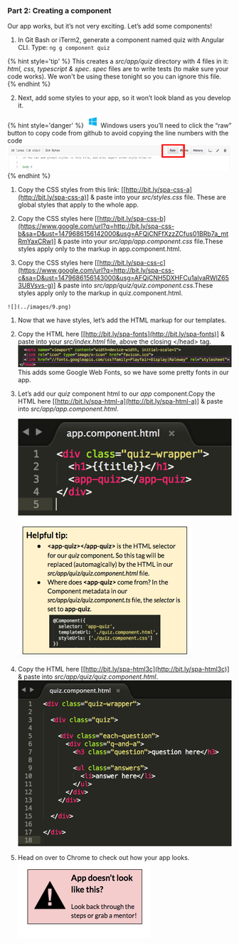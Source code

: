 ### Part 2: Creating a component

Our app works, but it’s not very exciting. Let’s add some components!

1.  In Git Bash or iTerm2, generate a component named quiz with Angular CLI. Type: `ng g component quiz`

  {% hint style='tip' %}
This creates a _src/app/quiz_ directory with 4 files in it: _html, css, typescript & spec_.  _spec_ files are to write tests (to make sure your code works). We won't be using these tonight so you can ignore this file.
  {% endhint %}

2.  Next, add some styles to your app, so it won’t look bland as you develop it.

  {% hint style='danger' %}
![windows-icon.png](/images/windows-icon.png) 
Windows users you’ll need to click the “raw” button to copy code from github to avoid copying the line numbers with the code
    ![raw.png](/images/image32.png)
  {% endhint %}

  1.  Copy the CSS styles from this link: [[http://bit.ly/spa-css-a](http://bit.ly/spa-css-a)] & paste into your _src/styles.css_ file. These are global styles that apply to the whole app.
  
  2.  Copy the CSS styles here [[http://bit.ly/spa-css-b](https://www.google.com/url?q=http://bit.ly/spa-css-b&sa=D&ust=1479686156142000&usg=AFQjCNFfXzzZCfus01BRb7a_mtRmYaxCRw)] &amp; paste into your *src/app/app.component.css* file.These styles apply only to the markup in app.component.html.
  3.  Copy the CSS styles here [[http://bit.ly/spa-css-c](https://www.google.com/url?q=http://bit.ly/spa-css-c&sa=D&ust=1479686156143000&usg=AFQjCNH5DXHFCu1alvaRWlZ653U8Vsvs-g)] &amp; paste into *src/app/quiz/quiz.component.css*.These styles apply only to the markup in quiz.component.html.

    ![](../images/9.png)

1.  Now that we have styles, let’s add the HTML markup for our templates.

  1.  Copy the HTML here [[http://bit.ly/spa-fonts](http://bit.ly/spa-fonts)] & paste into your *src/index.html* file, above the closing &lt;/head&gt; tag.![](/images/image36.png)This adds some Google Web Fonts, so we have some pretty fonts in our app.
  2.  Let’s add our *quiz* component html to our *app* component.Copy the HTML here [[](http://bit.ly/spa-html-a)[http://bit.ly/spa-html-a](http://bit.ly/spa-html-a)] &amp; paste into *src/app/app.component.html*.

      ![](../images/image24.png)![](../images/15.png)

 1.  Copy the HTML here [[http://bit.ly/spa-html3c](http://bit.ly/spa-html3c)] &amp; paste into *src/app/quiz/quiz.component.html*.![](/images/image28.png)
  2.  Head on over to Chrome to check out how your app looks.<br>
![](../images/16.png)
